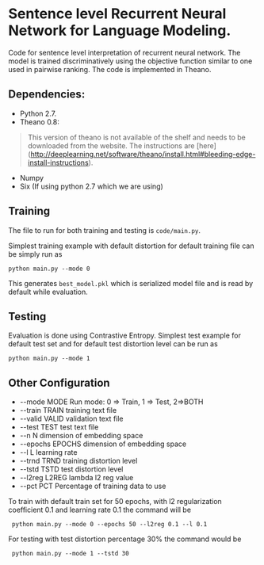 # Sentence level Recurrent Neural Network  for Language Modeling.

Code for sentence level interpretation of recurrent neural network. The model is trained discriminatively using the objective function similar to one used in pairwise ranking. The code is implemented in Theano.

## Dependencies:
* Python 2.7.
* Theano 0.8:
> 	This version of theano is not available of the shelf and needs to be 	downloaded from the website. The instructions are [here]	(http://deeplearning.net/software/theano/install.html#bleeding-edge-install-instructions).
* Numpy
* Six (If using python 2.7 which we are using)

## Training
The file to run for both training and testing is `code/main.py`.

Simplest training example with default distortion for default training file can be simply run as

```python main.py --mode 0```

This generates `best_model.pkl` which is serialized model file and is read by default while evaluation.

## Testing
Evaluation is done using Contrastive Entropy. Simplest test example for default test set and for default test distortion level can be run as

```python main.py --mode 1```

## Other Configuration

 * --mode MODE      Run mode: 0 => Train, 1 => Test, 2=>BOTH
 *  --train TRAIN    training text file
 *  --valid VALID    validation text file
 *  --test TEST      test text file
 *  --n N            dimension of embedding space
 *  --epochs EPOCHS  dimension of embedding space
 *  --l L            learning rate
 *  --trnd TRND      training distortion level
 *  --tstd TSTD      test distortion level
 *  --l2reg L2REG    lambda l2 reg value
 *  --pct PCT        Percentage of training data to use

 To train with default train set for 50 epochs, with l2 regularization coefficient 0.1 and learning rate 0.1 the command will be

``` python main.py --mode 0 --epochs 50 --l2reg 0.1 --l 0.1```

For testing with test distortion percentage 30% the command would be

``` python main.py --mode 1 --tstd 30```
